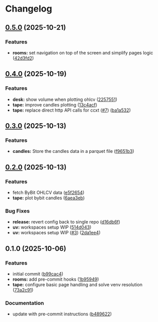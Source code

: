 # Changelog

## [0.5.0](https://github.com/presedo93/rooms/compare/rooms@0.4.0...rooms@0.5.0) (2025-10-21)


### Features

* **rooms:** set navigation on top of the screen and simplify pages logic ([42d3fd2](https://github.com/presedo93/rooms/commit/42d3fd24e627b2b985f834111aee288172fad984))

## [0.4.0](https://github.com/presedo93/rooms/compare/rooms@0.3.0...rooms@0.4.0) (2025-10-19)


### Features

* **desk:** show volume when plotting ohlcv ([2257551](https://github.com/presedo93/rooms/commit/225755165446e08403bfd20de31ae2b802636fb8))
* **tape:** improve candles plotting ([13c4acf](https://github.com/presedo93/rooms/commit/13c4acfdfb0670b93f0087252ada958932502b4c))
* **tape:** replace direct http API calls for ccxt ([#7](https://github.com/presedo93/rooms/issues/7)) ([ba1a532](https://github.com/presedo93/rooms/commit/ba1a532951ae8e3c75005399737606de9195b5e7))

## [0.3.0](https://github.com/presedo93/rooms/compare/rooms@0.2.0...rooms@0.3.0) (2025-10-13)


### Features

* **candles:** Store the candles data in a parquet file ([f9651b3](https://github.com/presedo93/rooms/commit/f9651b38b8c61d171c755b17fcb42d99601af936))

## [0.2.0](https://github.com/presedo93/rooms/compare/rooms@v0.1.0...rooms@0.2.0) (2025-10-13)


### Features

* fetch ByBit OHLCV data ([e5f2654](https://github.com/presedo93/rooms/commit/e5f2654b81befa0423ed6fc3c55f0661cea1d422))
* **tape:** plot bybit candles ([6aea3eb](https://github.com/presedo93/rooms/commit/6aea3ebb9f1ceb1ef15e70b3e6725c750c4e1981))


### Bug Fixes

* **release:** revert config back to single repo ([d16db6f](https://github.com/presedo93/rooms/commit/d16db6feadb90ac564d722da8955ee31f202ada2))
* **uv:** workspaces setup WIP ([514d043](https://github.com/presedo93/rooms/commit/514d043e681d3ecf50afe74b7e8bafd9a5e02518))
* **uv:** workspaces setup WIP ([#3](https://github.com/presedo93/rooms/issues/3)) ([2da1ee4](https://github.com/presedo93/rooms/commit/2da1ee45f35c719466ae752c6111d6b74e523d1d))

## 0.1.0 (2025-10-06)


### Features

* initial commit ([b99cac4](https://github.com/presedo93/rooms/commit/b99cac42f5abd05d191047557067e34e87c4e2e6))
* **rooms:** add pre-commit hooks ([1b95949](https://github.com/presedo93/rooms/commit/1b959499c4c004517b0eacc0aca7d094a7224ad0))
* **tape:** configure basic page handling and solve venv resolution ([73a2c91](https://github.com/presedo93/rooms/commit/73a2c91c22243e3047dc97d9e8332464fce71f6d))


### Documentation

* update with pre-commit instructions ([b489622](https://github.com/presedo93/rooms/commit/b489622abe1bc6d33cfb2ed79b18179584c262c9))
